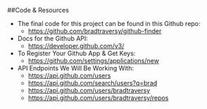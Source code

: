 ##Code & Resources

- The final code for this project can be found in this Github repo:
  - https://github.com/bradtraversy/github-finder
- Docs for the Github API:
  - https://developer.github.com/v3/
- To Register Your Github App & Get Keys:
  - https://github.com/settings/applications/new
- API Endpoints We Will Be Working With:
  - https://api.github.com/users
  - https://api.github.com/search/users?q=brad
  - https://api.github.com/users/bradtraversy
  - https://api.github.com/users/bradtraversy/repos
